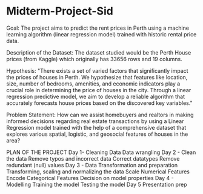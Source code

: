 # Midterm-Project-Sid

Goal: The project aims to predict the rent prices in Perth using a machine learning algorithm (linear regression model) trained with historic rental price data.

Description of the Dataset:
The dataset studied would be the Perth House prices (from Kaggle) which originally has 33656 rows and 19 columns. 

Hypothesis:
"There exists a set of varied factors that significantly impact the prices of houses in Perth. We hypothesize that features like location, size, number of bedrooms, amenities, and economic indicators play a crucial role in determining the price of houses in the city. Through a linear regression predictive model, we aim to develop a reliable algorithm that accurately forecasts house prices based on the discovered key variables."

Problem Statement:
How can we assist homebuyers and realtors in making informed decisions regarding real estate transactions by using a Linear Regression model trained with the help of a comprehensive dataset that explores various spatial, logistic, and geosocial features of houses in the area? 

PLAN OF THE PROJECT 
Day 1- Cleaning Data Data wrangling 
Day 2 - Clean the data
Remove typos and incorrect data
Correct datatypes
Remove redundant (null) values
Day 3 - Data Transformation and preparation
Transforming, scaling and normalizing the data
Scale Numerical Features
Encode Categorical Features
Decision on model properties
Day 4 - Modelling
Training the model
Testing the model
Day 5
Presentation prep


